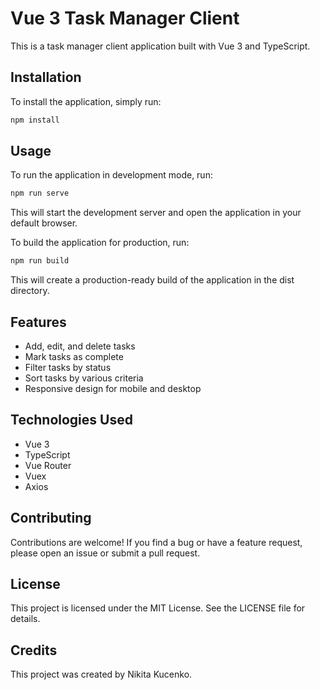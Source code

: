# Vue 3 Task Manager Client
This is a task manager client application built with Vue 3 and TypeScript.

## Installation
To install the application, simply run:

```bash
npm install
```

## Usage
To run the application in development mode, run:

```bash
npm run serve
```
This will start the development server and open the application in your default browser.

To build the application for production, run:

```bash
npm run build
```
This will create a production-ready build of the application in the dist directory.

## Features
* Add, edit, and delete tasks
* Mark tasks as complete
* Filter tasks by status
* Sort tasks by various criteria
* Responsive design for mobile and desktop

## Technologies Used
* Vue 3
* TypeScript
* Vue Router
* Vuex
* Axios

## Contributing
Contributions are welcome! If you find a bug or have a feature request, please open an issue or submit a pull request.

## License
This project is licensed under the MIT License. See the LICENSE file for details.

## Credits
This project was created by Nikita Kucenko.



